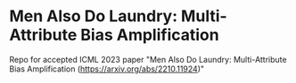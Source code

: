 # Men Also Do Laundry: Multi-Attribute Bias Amplification
Repo for accepted ICML 2023 paper "Men Also Do Laundry: Multi-Attribute Bias Amplification (https://arxiv.org/abs/2210.11924)"
